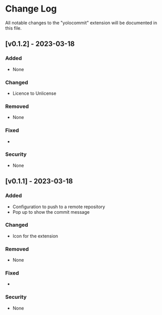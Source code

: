 # Change Log

All notable changes to the "yolocommit" extension will be documented in this file.

## [v0.1.2] - 2023-03-18

### Added

- None

### Changed

- Licence to Unlicense

### Removed

- None

### Fixed

-

### Security

- None

## [v0.1.1] - 2023-03-18

### Added

- Configuration to push to a remote repository
- Pop up to show the commit message

### Changed

- Icon for the extension

### Removed

- None

### Fixed

-

### Security

- None
